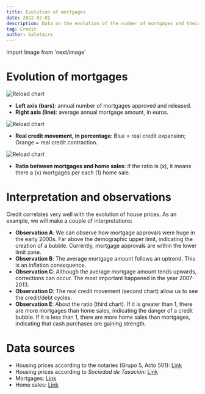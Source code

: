 ```yaml
---
title: Evolution of mortgages
date: 2022-02-01
description: Data on the evolution of the number of mortgages and their average amount. Credit correlates very well with the evolution of house prices.
tag: Credit
author: Galetaire
---
```


import Image from 'next/image'

# Evolution of mortgages

![Reload chart](/images/credit.png)

- **Left axis (bars)**: annual number of mortgages approved and released.
- **Right axis (line)**: average annual mortgage amount, in euros.

![Reload chart](/images/credit2.png)

- **Real credit movement, in percentage**: Blue = real credit expansion; Orange = real credit contraction.

![Reload chart](/images/ratiohipoteques.png)

- **Ratio between mortgages and home sales**: if the ratio is (x), it means there a (x) mortgages per each (1) home sale.

# Interpretation and observations

Credit correlates very well with the evolution of house prices. As an example, we will make a couple of interpretations:

- **Observation A**: We can observe how mortgage approvals were huge in the early 2000s. Far above the demographic upper limit, indicating the creation of a bubble. Currently, mortgage approvals are within the lower limit zone.
- **Observation B**: The average mortgage amount follows an uptrend. This is an inflation consequence.
- **Observation C**: Although the average mortgage amount tends upwards, corrections can occur. The most important happened in the year 2007-2013.
- **Observation D**: The real credit movement (second chart) allow us to see the credit/debt cycles.
- **Observation E**: About the ratio (third chart). If it is greater than 1, there are more mortgages than home sales, indicating the danger of a credit bubble. If it is less than 1, there are more home sales than mortgages, indicating that cash purchases are gaining strength.

# Data sources

- Housing prices according to the notaries (Grupo 5, Acto 501): [Link](http://www.notariado.org/liferay/web/cien/estadisticas-al-completo)
- Housing prices according to _Sociedad de Tasación_: [Link](https://www.st-tasacion.es/informe-de-tendencias-digital/)
- Mortgages: [Link](https://www.ine.es/dyngs/INEbase/es/operacion.htm?c=Estadistica_C&cid=1254736170236&menu=resultados&idp=1254735576757#!tabs-1254736158259)
- Home sales: [Link](https://www.ine.es/dyngs/INEbase/es/operacion.htm?c=Estadistica_C&cid=1254736171438&menu=resultados&idp=1254735576757#!tabs-1254736158217)
